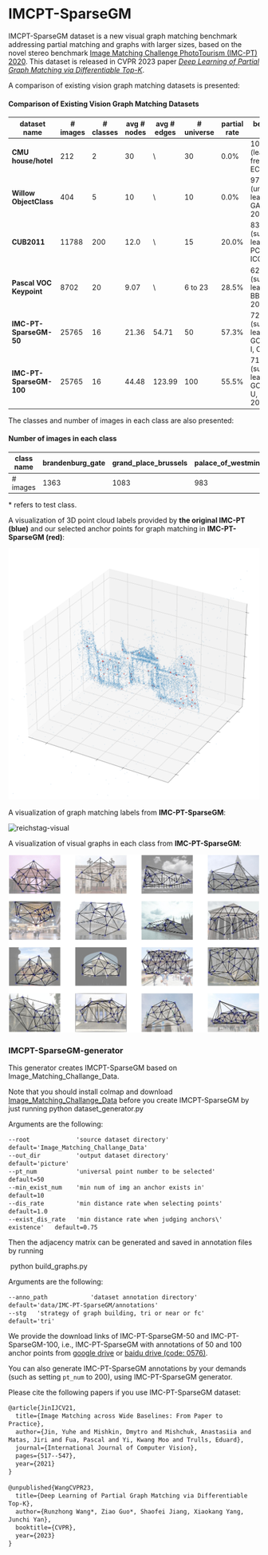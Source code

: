 # IMCPT-SparseGM

IMCPT-SparseGM dataset is a new visual graph matching benchmark addressing partial matching and graphs with larger sizes, based on the novel stereo benchmark [Image Matching Challenge PhotoTourism  (IMC-PT)  2020](https://www.cs.ubc.ca/research/image-matching-challenge/2020/). This dataset is released in CVPR 2023 paper [*Deep Learning of Partial Graph Matching via Differentiable Top-K*](https://openreview.net/forum?id=4OoXQPGd1s).

A comparison of existing vision graph matching datasets is presented:

#### Comparison of Existing Vision Graph Matching Datasets

| **dataset name**        | **# images** | **# classes** | **avg # nodes** | avg # edges | **# universe** | **partial rate** | best-known f1                                       |
| ----------------------- | ------------ | ------------- | --------------- | ----------- | -------------- | ---------------- | --------------------------------------------------- |
| **CMU house/hotel**     | 212          | 2             | 30              | \           | 30             | 0.0%             | 100% (learning-free, RRWM, ECCV 2012)               |
| **Willow ObjectClass**  | 404          | 5             | 10              | \           | 10             | 0.0%             | 97.8% (unsupervised learning, GANN, PAMI 2023)      |
| **CUB2011**             | 11788        | 200           | 12.0            | \           | 15             | 20.0%            | 83.2% (supervised learning, PCA-GM, ICCV 2019)      |
| **Pascal VOC Keypoint** | 8702         | 20            | 9.07            | \           | 6 to 23        | 28.5%            | 62.8% (supervised learning, BBGM, ECCV 2020)        |
| **IMC-PT-SparseGM-50**  | 25765        | 16            | 21.36           | 54.71       | 50             | 57.3%            | 72.9% (supervised learning, GCAN-AFAT-I, CVPR 2023) |
| **IMC-PT-SparseGM-100** | 25765        | 16            | 44.48           | 123.99      | 100            | 55.5%            | 71.5%(supervised learning, GCAN-AFAT-U, CVPR 2023)  |

The classes and number of images in each class are also presented:

#### Number of images in each class

| class name | brandenburg\_gate | grand\_place\_brussels | palace\_of\_westminster | reichstag* | taj\_mahal | westminster\_abbey | buckingham\_palace | hagia\_sophia\_interior | pantheon\_exterior | sacre\_coeur* | temple\_nara\_japan | colosseum\_exterior | notre\_dame\_front\_facade | prague\_old\_town\_square | st\_peters\_square* | trevi\_fountain |
| ---------- | ----------------- | ---------------------- | ----------------------- | ---------- | ---------- | ------------------ | ------------------ | ----------------------- | ------------------ | ------------- | ------------------- | ------------------- | -------------------------- | ------------------------- | ------------------- | --------------- |
| # images   | 1363              | 1083                   | 983                     | 75         | 1312       | 1061               | 1676               | 889                     | 1401               | 1179          | 904                 | 2063                | 3765                       | 2316                      | 2504                | 3191            |

\* refers to test class.



A visualization of 3D point cloud labels provided by **the original IMC-PT (blue)** and our selected anchor points for graph matching in **IMC-PT-SparseGM (red)**:

![reichstag-3D-selected](./dataset_imgs/reichstag-3D-selected.png)

A visualization of graph matching labels from **IMC-PT-SparseGM**:

![reichstag-visual](./dataset_imgs/reichstag-visual.png)



A visualization of visual graphs in each class from **IMC-PT-SparseGM**:

![visual_graphs](./dataset_imgs/IMCPT_visual.jpg)



### IMCPT-SparseGM-generator

This generator creates IMCPT-SparseGM based on Image_Matching_Challange_Data.

Note that you should install colmap and download [Image_Matching_Challange_Data](https://www.cs.ubc.ca/~kmyi/imw2020/data.html) before you create IMCPT-SparseGM by just running 
    python dataset_generator.py

Arguments are the following:

    --root             'source dataset directory'                             default='Image_Matching_Challange_Data'
    --out_dir          'output dataset directory'                             default='picture'
    --pt_num           'universal point number to be selected'                default=50
    --min_exist_num    'min num of img an anchor exists in'                   default=10
    --dis_rate         'min distance rate when selecting points'              default=1.0
    --exist_dis_rate   'min distance rate when judging anchors\' existence'   default=0.75

Then the adjacency matrix can be generated and saved in annotation files by running

​    python build_graphs.py

Arguments are the following:

    --anno_path            'dataset annotation directory'                             default='data/IMC-PT-SparseGM/annotations'
    --stg   'strategy of graph building, tri or near or fc'   default='tri'

We provide the download links of IMC-PT-SparseGM-50 and IMC-PT-SparseGM-100, i.e., IMC-PT-SparseGM with annotations of 50 and 100 anchor points from [google drive](https://drive.google.com/file/d/1Po9pRMWXTqKK2ABPpVmkcsOq-6K_2v-B/view?usp=sharing) or [baidu drive (code: 0576)](https://pan.baidu.com/s/1hlJdIFp4rkiz1Y-gztyHIw).

You can also generate IMC-PT-SparseGM annotations by your demands (such as setting ``pt_num`` to 200), using IMC-PT-SparseGM generator.



Please cite the following papers if you use IMC-PT-SparseGM dataset:

```
@article{JinIJCV21,
  title={Image Matching across Wide Baselines: From Paper to Practice},
  author={Jin, Yuhe and Mishkin, Dmytro and Mishchuk, Anastasiia and Matas, Jiri and Fua, Pascal and Yi, Kwang Moo and Trulls, Eduard},
  journal={International Journal of Computer Vision},
  pages={517--547},
  year={2021}
}

@unpublished{WangCVPR23,
  title={Deep Learning of Partial Graph Matching via Differentiable Top-K},
  author={Runzhong Wang*, Ziao Guo*, Shaofei Jiang, Xiaokang Yang, Junchi Yan},
  booktitle={CVPR},
  year={2023}
}
```
